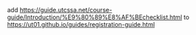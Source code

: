 add https://guide.utcssa.net/course-guide/Introduction/%E9%80%89%E8%AF%BEchecklist.html 
to https://ut01.github.io/guides/registration-guide.html